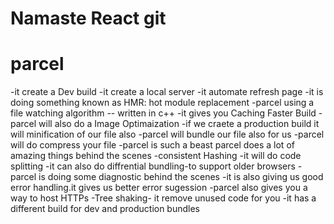 # Namaste React git


# parcel
-it create a Dev build 
-it create a local server 
-it automate refresh page
-it is doing something known as HMR: hot module replacement
-parcel using a file watching algorithm -- written in c++
-it gives you Caching Faster Build
-parcel will also do a Image Optimaization
-if we craete a production build it will minification of our file also
-parcel will bundle our file also for us
-parcel will do compress your file
-parcel is such a beast parcel does a lot of amazing things behind the scenes
-consistent Hashing
-it will do code splitting 
-it can also do diffrential bundling-to support older browsers
-parcel is doing some diagnostic behind the scenes
-it is also giving us good error handling.it gives us better error sugession
-parcel also gives you a way to host HTTPs
-Tree shaking- it remove unused code for you
-it has a different build for dev and production bundles